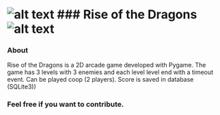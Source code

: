 ![alt text](https://github.com/Rafael250102/RiseOfTheDragons/blob/master/asset/Player1.png) ### Rise of the Dragons ![alt text](https://github.com/Rafael250102/RiseOfTheDragons/blob/master/asset/Player2.png)
========================


### About
Rise of the Dragons is a 2D arcade game developed with Pygame. The game has 3 levels with 3 enemies and each level level end with a timeout event. 
Can be played coop (2 players). 
Score is saved in database (SQLite3))

### Feel free if you want to contribute.
